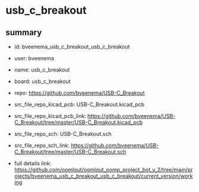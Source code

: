 # usb_c_breakout
 
## summary 
* id: bveenema_usb_c_breakout_usb_c_breakout
* user: bveenema
* name: usb_c_breakout
* board: usb_c_breakout
* repo: https://github.com/bveenema/USB-C_Breakout
* src_file_repo_kicad_pcb: USB-C_Breakout.kicad_pcb
* src_file_repo_kicad_pcb_link: https://github.com/bveenema/USB-C_Breakout/tree/master/USB-C_Breakout.kicad_pcb


* src_file_repo_sch: USB-C_Breakout.sch
* src_file_repo_sch_link: https://github.com/bveenema/USB-C_Breakout/tree/master/USB-C_Breakout.sch
* full details link: https://github.com/oomlout/oomlout_oomp_project_bot_v_2/tree/main/projects/bveenema_usb_c_breakout_usb_c_breakout/current_version/working  







